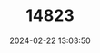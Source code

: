---
title: "14823"
category: "Niviventer lepturus"
draft: false
date: 2024-02-22 13:03:50
languages:
  English: ["Narrow-tailed White-bellied Rat", "Montane Javan Niviventer"]
---